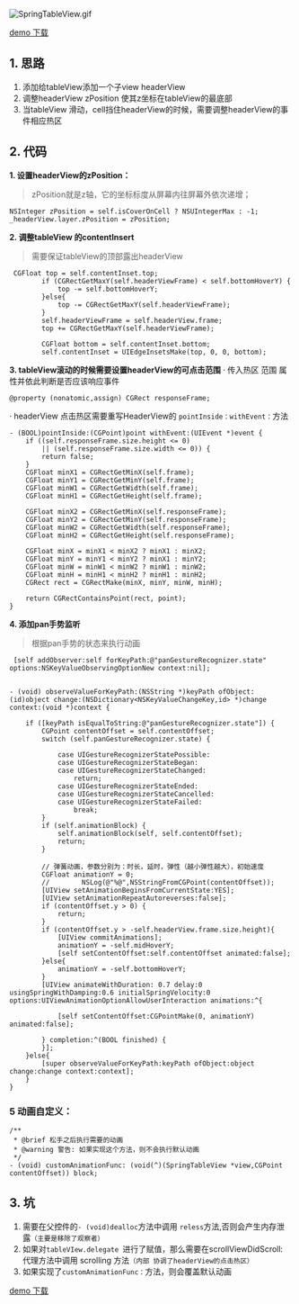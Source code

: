 ![SpringTableView.gif](https://upload-images.jianshu.io/upload_images/4185621-38b470f2a37c57c9.gif?imageMogr2/auto-orient/strip)


[demo 下载](https://github.com/LiPengYue/SpringTableView.git)

## 1. 思路
1. 添加给tableView添加一个子view headerView
2. 调整headerView zPosition 使其z坐标在tableView的最底部
3. 当tableView 滑动，cell挡住headerView的时候，需要调整headerView的事件相应热区

## 2. 代码
**1. 设置headerView的zPosition：**
> zPosition就是z轴，它的坐标标度从屏幕内往屏幕外依次递增；
```
NSInteger zPosition = self.isCoverOnCell ? NSUIntegerMax : -1;     
_headerView.layer.zPosition = zPosition;
```
**2. 调整tableView 的contentInsert**
> 需要保证tableView的顶部露出headerView
```
 CGFloat top = self.contentInset.top;
        if (CGRectGetMaxY(self.headerViewFrame) < self.bottomHoverY) {
            top -= self.bottomHoverY;
        }else{
            top -= CGRectGetMaxY(self.headerViewFrame);
        }
        self.headerViewFrame = self.headerView.frame;
        top += CGRectGetMaxY(self.headerViewFrame);
        
        CGFloat bottom = self.contentInset.bottom;
        self.contentInset = UIEdgeInsetsMake(top, 0, 0, bottom);
```
**3. tableView滚动的时候需要设置headerView的可点击范围**
· 传入热区 范围 属性并依此判断是否应该响应事件
```
@property (nonatomic,assign) CGRect responseFrame;
```
· headerView 点击热区需要重写HeaderView的 `pointInside：withEvent：`方法
```
- (BOOL)pointInside:(CGPoint)point withEvent:(UIEvent *)event {
    if ((self.responseFrame.size.height <= 0)
        || (self.responseFrame.size.width <= 0)) {
        return false;
    }
    CGFloat minX1 = CGRectGetMinX(self.frame);
    CGFloat minY1 = CGRectGetMinY(self.frame);
    CGFloat minW1 = CGRectGetWidth(self.frame);
    CGFloat minH1 = CGRectGetHeight(self.frame);

    CGFloat minX2 = CGRectGetMinX(self.responseFrame);
    CGFloat minY2 = CGRectGetMinY(self.responseFrame);
    CGFloat minW2 = CGRectGetWidth(self.responseFrame);
    CGFloat minH2 = CGRectGetHeight(self.responseFrame);
    
    CGFloat minX = minX1 < minX2 ? minX1 : minX2;
    CGFloat minY = minY1 < minY2 ? minX1 : minY2;
    CGFloat minW = minW1 < minW2 ? minW1 : minW2;
    CGFloat minH = minH1 < minH2 ? minH1 : minH2;
    CGRect rect = CGRectMake(minX, minY, minW, minH);
    
    return CGRectContainsPoint(rect, point);
}
```

**4. 添加pan手势监听**
> 根据pan手势的状态来执行动画
```
 [self addObserver:self forKeyPath:@"panGestureRecognizer.state" options:NSKeyValueObservingOptionNew context:nil];
```
```

- (void) observeValueForKeyPath:(NSString *)keyPath ofObject:(id)object change:(NSDictionary<NSKeyValueChangeKey,id> *)change context:(void *)context {
    
    if ([keyPath isEqualToString:@"panGestureRecognizer.state"]) {
        CGPoint contentOffset = self.contentOffset;
        switch (self.panGestureRecognizer.state) {
                
            case UIGestureRecognizerStatePossible:
            case UIGestureRecognizerStateBegan:
            case UIGestureRecognizerStateChanged:
                return;
            case UIGestureRecognizerStateEnded:
            case UIGestureRecognizerStateCancelled:
            case UIGestureRecognizerStateFailed:
                break;
        }
        if (self.animationBlock) {
            self.animationBlock(self, self.contentOffset);
            return;
        }
        
        // 弹簧动画，参数分别为：时长，延时，弹性（越小弹性越大），初始速度
        CGFloat animationY = 0;
        //        NSLog(@"%@",NSStringFromCGPoint(contentOffset));
        [UIView setAnimationBeginsFromCurrentState:YES];
        [UIView setAnimationRepeatAutoreverses:false];
        if (contentOffset.y > 0) {
            return;
        }
        if (contentOffset.y > -self.headerView.frame.size.height){
            [UIView commitAnimations];
            animationY = -self.midHoverY;
            [self setContentOffset:self.contentOffset animated:false];
        }else{
            animationY = -self.bottomHoverY;
        }
        [UIView animateWithDuration: 0.7 delay:0 usingSpringWithDamping:0.6 initialSpringVelocity:0 options:UIViewAnimationOptionAllowUserInteraction animations:^{
            
            [self setContentOffset:CGPointMake(0, animationY) animated:false];
            
        } completion:^(BOOL finished) {
        }];
    }else{
        [super observeValueForKeyPath:keyPath ofObject:object change:change context:context];
    }
}
```
### 5  动画自定义：
```
/**
 * @brief 松手之后执行需要的动画
 * @warning 警告: 如果实现这个方法，则不会执行默认动画
 */
- (void) customAnimationFunc: (void(^)(SpringTableView *view,CGPoint contentOffset)) block;
```

## 3. 坑
1. 需要在父控件的`- (void)dealloc`方法中调用 `reless`方法,否则会产生内存泄露`（主要是移除了观察者）`
2. 如果对`tableVIew.delegate `进行了赋值，那么需要在scrollViewDidScroll: 代理方法中调用 scrolling 方法`（内部 协调了headerView的点击热区）`
3. 如果实现了`customAnimationFunc：`方法，则会覆盖默认动画

[demo 下载](https://github.com/LiPengYue/SpringTableView.git)
